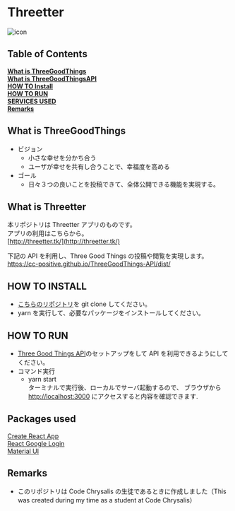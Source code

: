 # Threetter

![icon](https://user-images.githubusercontent.com/71970550/99811456-8d3c0680-2b88-11eb-9226-cc715a2bc9f8.png)

## Table of Contents

**[What is ThreeGoodThings](#what-is-threegoodthings)**<br>
**[What is ThreeGoodThingsAPI](#what-is-threegoodthingsapi)**<br>
**[HOW TO Install](#how-to-install)**<br>
**[HOW TO RUN](#how-to-run)**<br>
**[SERVICES USED](#services-used)**<br>
**[Remarks](#remarks)**<br>

## What is ThreeGoodThings

- ビジョン
  - 小さな幸せを分かち合う
  - ユーザが幸せを共有し合うことで、幸福度を高める
- ゴール
  - 日々３つの良いことを投稿できて、全体公開できる機能を実現する。

## What is Threetter

本リポジトリは Threetter アプリのものです。<br/>
アプリの利用はこちらから。<br/>
[http://threetter.tk/](http://threetter.tk/)<br/>

下記の API を利用し、Three Good Things の投稿や閲覧を実現します。<br/>
https://cc-positive.github.io/ThreeGoodThings-API/dist/

## HOW TO INSTALL

- [こちらのリポジトリ](https://github.com/CC-positive/ThreeGoodThings-React)を git clone してください。
- yarn を実行して、必要なパッケージをインストールしてください。

## HOW TO RUN

- [Three Good Things API](https://github.com/CC-positive/ThreeGoodThings-API)のセットアップをして API を利用できるようにしてください。
- コマンド実行
  - yarn start  
    ターミナルで実行後、ローカルでサーバ起動するので、
    ブラウザから[http://localhost:3000](http://localhost:3000) にアクセスすると内容を確認できます.

## Packages used

[Create React App](https://github.com/facebook/create-react-app)<br/>
[React Google Login](https://www.npmjs.com/package/react-google-login)<br/>
[Material UI](https://material-ui.com/)<br/>

## Remarks

- このリポジトリは Code Chrysalis の生徒であるときに作成しました（This was created during my time as a student at Code Chrysalis）
